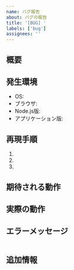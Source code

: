 ```yaml
---
name: バグ報告
about: バグの報告
title: '[BUG] '
labels: ['bug']
assignees: ''
---
```


## 概要
<!-- バグの概要を記載してください -->

## 発生環境
<!-- バグが発生した環境を記載してください -->
- OS: 
- ブラウザ: 
- Node.js版: 
- アプリケーション版: 

## 再現手順
<!-- バグを再現する手順を記載してください -->
1. 
2. 
3. 

## 期待される動作
<!-- 期待される正常な動作を記載してください -->

## 実際の動作
<!-- 実際に起こった動作を記載してください -->

## エラーメッセージ
<!-- エラーメッセージがある場合は記載してください -->
```

```

## 追加情報
<!-- その他の追加情報があれば記載してください -->
